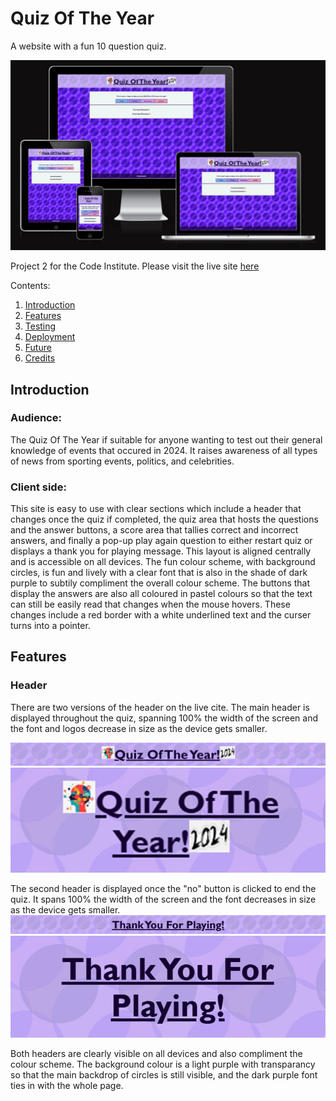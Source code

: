 # Quiz Of The Year
A website with a fun 10 question quiz.

![mock-up](assets/images/mock-up.jpg)

Project 2 for the Code Institute. Please visit the live site [here](https://katherinewadge-berrospi.github.io/Quiz-of-the-year/)

Contents:
1. [Introduction](#introduction)
2. [Features](#features)
3. [Testing](#testing)
4. [Deployment](#deployment)
5. [Future](#future)
6. [Credits](#credits) 

## Introduction

### Audience:
The Quiz Of The Year if suitable for anyone wanting to test out their general knowledge of events that occured in 2024. It raises awareness of all types of news from sporting events, politics, and celebrities.

### Client side:
This site is easy to use with clear sections which include a header that changes once the quiz if completed, the quiz area that hosts the questions and the answer buttons, a score area that tallies correct and incorrect answers, and finally a pop-up play again question to either restart quiz or displays a thank you for playing message. This layout is aligned centrally and is accessible on all devices. The fun colour scheme, with background circles, is fun and lively with a clear font that is also in the shade of dark purple to subtily compliment the overall colour scheme. The buttons that display the answers are also all coloured in pastel colours so that the text can still be easily read that changes when the mouse hovers. These changes include a red border with a white underlined text and the curser turns into a pointer.


## Features

### Header
There are two versions of the header on the live cite. The main header is displayed throughout the quiz, spanning 100% the width of the screen and the font and logos decrease in size as the device gets smaller.

![MainHeaderDesktop](assets/images/header-desktop.jpg)
![MainHeaderMobile](assets/images/header-mobile.jpg)

The second header is displayed once the "no" button is clicked to end the quiz. It spans 100% the width of the screen and the font decreases in size as the device gets smaller.
![EndMessageDesktop](assets/images/thanks-header-desktop.jpg)
![EndMessageMobile](assets/images/thanks-header-mobile.jpg)

Both headers are clearly visible on all devices and also compliment the colour scheme. The background colour is a light purple with transparancy so that the main backdrop of circles is still visible, and the dark purple font ties in with the whole page.
